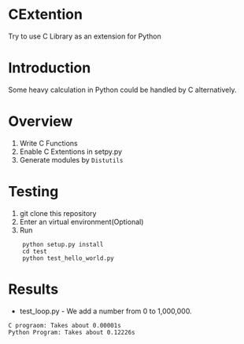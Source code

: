 # CExtention
Try to use C Library as an extension for Python

# Introduction
Some heavy calculation in Python could be handled by C alternatively.

# Overview

1. Write C Functions
2. Enable C Extentions in setpy.py
3. Generate modules by `Distutils`

# Testing

1. git clone this repository
2. Enter an virtual environment(Optional)
3. Run
```commandline
	python setup.py install
	cd test
	python test_hello_world.py
```
# Results
- test_loop.py - We add a number from 0 to 1,000,000.
```	
C prograom: Takes about 0.00001s
Python Program: Takes about 0.12226s 
``` 

